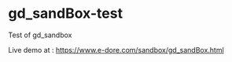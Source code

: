 # gd_sandBox-test
Test of gd_sandbox


Live demo at : https://www.e-dore.com/sandbox/gd_sandBox.html
